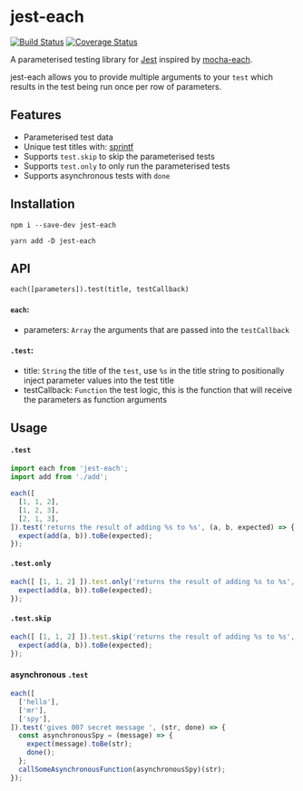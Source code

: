 # jest-each

[![Build Status](https://travis-ci.org/mattphillips/jest-each.svg?branch=master)](https://travis-ci.org/mattphillips/jest-each)
[![Coverage Status](https://coveralls.io/repos/github/mattphillips/jest-each/badge.svg?branch=master)](https://coveralls.io/github/mattphillips/jest-each?branch=master)

A parameterised testing library for [Jest](https://facebook.github.io/jest/) inspired by [mocha-each](https://github.com/ryym/mocha-each).

jest-each allows you to provide multiple arguments to your `test` which results in the test being run once per row of parameters.

## Features
 - Parameterised test data
 - Unique test titles with: [sprintf](https://github.com/alexei/sprintf.js)
 - Supports `test.skip` to skip the parameterised tests
 - Supports `test.only` to only run the parameterised tests
 - Supports asynchronous tests with `done`

## Installation

`npm i --save-dev jest-each`

`yarn add -D jest-each`

## API

`each([parameters]).test(title, testCallback)`

#### `each`:
  - parameters: `Array` the arguments that are passed into the `testCallback`

#### `.test`:
  - title: `String` the title of the `test`, use `%s` in the title string to positionally inject parameter values into the test title
  - testCallback: `Function` the test logic, this is the function that will receive the parameters as function arguments

## Usage

#### `.test`
```js
import each from 'jest-each';
import add from './add';

each([
  [1, 1, 2],
  [1, 2, 3],
  [2, 1, 3],
]).test('returns the result of adding %s to %s', (a, b, expected) => {
  expect(add(a, b)).toBe(expected);
});
```

#### `.test.only`
```js
each([ [1, 1, 2] ]).test.only('returns the result of adding %s to %s', (a, b, expected) => {
  expect(add(a, b)).toBe(expected);
});
```

#### `.test.skip`
```js
each([ [1, 1, 2] ]).test.skip('returns the result of adding %s to %s', (a, b, expected) => {
  expect(add(a, b)).toBe(expected);
});
```

#### asynchronous `.test`
```js
each([
  ['hello'],
  ['mr'],
  ['spy'],
]).test('gives 007 secret message ', (str, done) => {
  const asynchronousSpy = (message) => {
    expect(message).toBe(str);
    done();
  };
  callSomeAsynchronousFunction(asynchronousSpy)(str);
});
```
